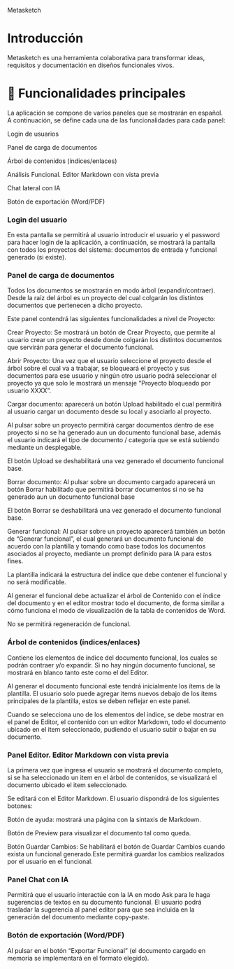 Metasketch

# Introducción

Metasketch es una herramienta colaborativa para transformar ideas, requisitos y documentación en diseños funcionales vivos.

# 🧩 Funcionalidades principales

La aplicación se compone de varios paneles que se mostrarán en español. A continuación, se define cada una de las funcionalidades para cada panel:

Login de usuarios

Panel de carga de documentos

Árbol de contenidos (índices/enlaces)

Análisis Funcional. Editor Markdown con vista previa

Chat lateral con IA

Botón de exportación (Word/PDF)

### Login del usuario

En esta pantalla se permitirá al usuario introducir el usuario y el password para hacer login de la aplicación, a continuación, se mostrará la pantalla con todos los proyectos del sistema: documentos de entrada y funcional generado (si existe).

### Panel de carga de documentos

Todos los documentos se mostrarán en modo árbol (expandir/contraer). Desde la raíz del árbol es un proyecto del cual colgarán los distintos documentos que pertenecen a dicho proyecto.

Este panel contendrá las siguientes funcionalidades a nivel de Proyecto:

Crear Proyecto:  Se mostrará un botón de Crear Proyecto, que permite al usuario crear un proyecto desde donde colgarán los distintos documentos que servirán para generar el documento funcional.

Abrir Proyecto:  Una vez que el usuario seleccione el proyecto desde el árbol sobre el cual va a trabajar, se bloqueará el proyecto y sus documentos para ese usuario y ningún otro usuario podrá seleccionar el proyecto ya que solo le mostrará un mensaje “Proyecto bloqueado por usuario XXXX”.

Cargar documento: aparecerá un botón Upload habilitado el cual permitirá al usuario cargar un documento desde su local y asociarlo al proyecto.

Al pulsar sobre un proyecto permitirá cargar documentos dentro de ese proyecto si no se ha generado aun un documento funcional base, además el usuario indicará el tipo de documento / categoría que se está subiendo mediante un desplegable.

El botón Upload se deshabilitará una vez generado el documento funcional base.

Borrar documento: Al pulsar sobre un documento cargado aparecerá un botón Borrar habilitado que permitirá borrar documentos si no se ha generado aun un documento funcional base

El botón Borrar se deshabilitará una vez generado el documento funcional base.

Generar funcional: Al pulsar sobre un proyecto aparecerá también un botón de “Generar funcional”, el cual generará un documento funcional de acuerdo con la plantilla y tomando como base todos los documentos asociados al proyecto, mediante un prompt definido para IA para estos fines.

La plantilla indicará la estructura del indice que debe contener el funcional y no será modificable.

Al generar el funcional debe actualizar el árbol de Contenido con el índice del documento y en el editor mostrar todo el documento, de forma similar a cómo funciona el modo de visualización de la tabla de contenidos de Word.

No se permitirá regeneración de funcional.

### Árbol de contenidos (índices/enlaces)

Contiene los elementos de índice del documento funcional, los cuales se podrán contraer y/o expandir. Si no hay ningún documento funcional, se mostrará en blanco tanto este como el del Editor.

Al generar el documento funcional este tendrá inicialmente los ítems de la plantilla. El usuario solo puede agregar ítems nuevos debajo de los ítems principales de la plantilla, estos se deben reflejar en este panel.

Cuando se selecciona uno de los elementos del índice, se debe mostrar en el panel de Editor, el contenido con un editor Markdown, todo el documento ubicado en el item seleccionado, pudiendo el usuario subir o bajar en su documento.

### Panel Editor. Editor Markdown con vista previa

La primera vez que ingresa el usuario se mostrará el documento completo, si se ha seleccionado un item en el árbol de contenidos, se visualizará el documento ubicado el item seleccionado.

Se editará con el Editor Markdown. El usuario dispondrá de los siguientes botones:

Botón de ayuda: mostrará una página con la sintaxis de Markdown.

Botón de Preview para visualizar el documento tal como queda.

Botón Guardar Cambios: Se habilitará el botón de Guardar Cambios cuando exista un funcional generado.Este permitirá guardar los cambios realizados por el usuario en el funcional.

### Panel Chat con IA

Permitirá que el usuario interactúe con la IA en modo Ask para le haga sugerencias de textos en su documento funcional. El usuario podrá trasladar la sugerencia al panel editor para que sea incluida en la generación del documento mediante copy-paste.

### Botón de exportación (Word/PDF)

Al pulsar en el botón “Exportar Funcional” (el documento cargado en memoria se implementará en el formato elegido).

